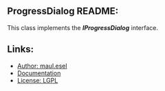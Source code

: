 ## ProgressDialog README:
This class implements the ***IProgressDialog*** interface.

## Links:
* [Author: maul.esel](https://github.com/maul-esel)
* [Documentation](http://maul-esel.github.com/COM-Classes/master/ProgressDialog)
* [License: LGPL](http://www.gnu.org/licenses/lgpl-2.1.txt)